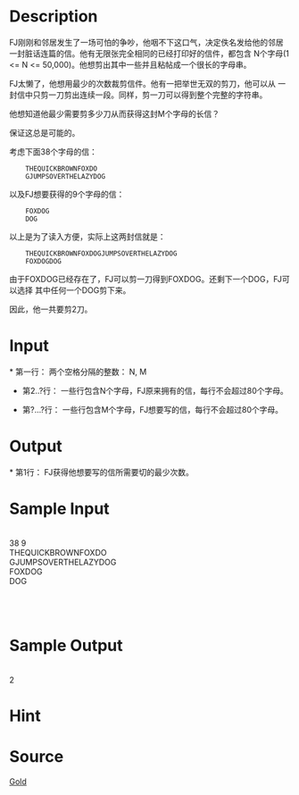 
# Description

<div class="content">
FJ刚刚和邻居发生了一场可怕的争吵，他咽不下这口气，决定佚名发给他的邻居
一封脏话连篇的信。他有无限张完全相同的已经打印好的信件，都包含
N个字母(1 &lt;= N &lt;= 50,000)。他想剪出其中一些并且粘帖成一个很长的字母串。

FJ太懒了，他想用最少的次数裁剪信件。他有一把举世无双的剪刀，他可以从
一封信中只剪一刀剪出连续一段。同样，剪一刀可以得到整个完整的字符串。

他想知道他最少需要剪多少刀从而获得这封M个字母的长信？

保证这总是可能的。

考虑下面38个字母的信：

        THEQUICKBROWNFOXDO
        GJUMPSOVERTHELAZYDOG

以及FJ想要获得的9个字母的信：

        FOXDOG
        DOG

以上是为了读入方便，实际上这两封信就是：

        THEQUICKBROWNFOXDOGJUMPSOVERTHELAZYDOG
        FOXDOGDOG

由于FOXDOG已经存在了，FJ可以剪一刀得到FOXDOG。还剩下一个DOG，FJ可以选择
其中任何一个DOG剪下来。

因此，他一共要剪2刀。

</div>

# Input

<div class="content">
* 第一行： 两个空格分隔的整数： N, M

* 第2..?行： 一些行包含N个字母，FJ原来拥有的信，每行不会超过80个字母。

* 第?...?行： 一些行包含M个字母，FJ想要写的信，每行不会超过80个字母。

</div>

# Output

<div class="content">
* 第1行： FJ获得他想要写的信所需要切的最少次数。
</div>

# Sample Input

<div class="content"><span class="sampledata"><br/>
38 9<br/>
THEQUICKBROWNFOXDO<br/>
GJUMPSOVERTHELAZYDOG<br/>
FOXDOG<br/>
DOG<br/>
<br/>
<br/>
<br/>
</span></div>

# Sample Output

<div class="content"><span class="sampledata"><br/>
2<br/>
</span></div>

# Hint

<div class="content"><p></p></div>

# Source

<div class="content"><p><a href="problemset.php?search=Gold">Gold</a></p></div>

